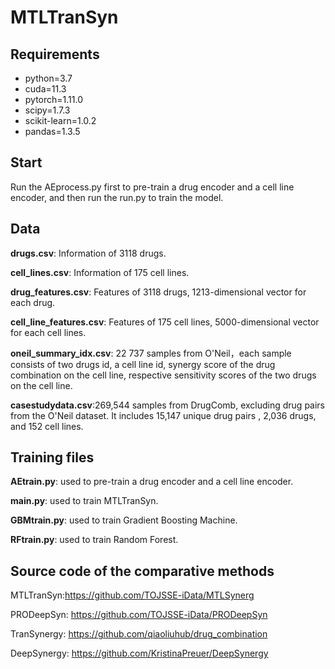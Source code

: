 # MTLTranSyn

## Requirements

- python=3.7
- cuda=11.3
- pytorch=1.11.0
- scipy=1.7.3
- scikit-learn=1.0.2
- pandas=1.3.5

## Start

Run the AEprocess.py first to pre-train a drug encoder and a cell line encoder, and then run the run.py to train the model.

## Data

**drugs.csv**:  Information of 3118 drugs.

**cell_lines.csv**:  Information of 175 cell lines.

**drug_features.csv**:  Features of  3118 drugs, 1213-dimensional vector for each drug.

**cell_line_features.csv**:  Features of 175 cell lines, 5000-dimensional vector for each cell lines.

**oneil_summary_idx.csv**:  22 737 samples from O'Neil，each sample consists of two drugs id, a cell line id, synergy score of the drug combination on the cell line, respective sensitivity scores of the two drugs on the cell line.  

**casestudydata.csv**:269,544 samples from DrugComb, excluding drug pairs from the O'Neil dataset.  It includes 15,147 unique drug pairs , 2,036 drugs, and 152 cell lines.

## Training files

**AEtrain.py**: used to pre-train a drug encoder and a cell line encoder.

**main.py**: used to train MTLTranSyn.

**GBMtrain.py**: used to train Gradient Boosting Machine.

**RFtrain.py**: used to train Random Forest.

## Source code of the comparative methods

MTLTranSyn:https://github.com/TOJSSE-iData/MTLSynerg

PRODeepSyn: https://github.com/TOJSSE-iData/PRODeepSyn

TranSynergy: https://github.com/qiaoliuhub/drug_combination

DeepSynergy: https://github.com/KristinaPreuer/DeepSynergy